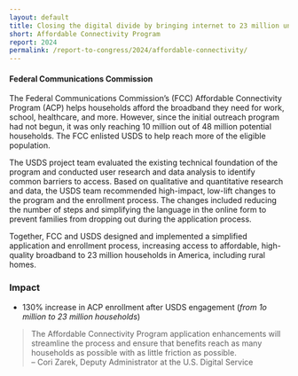 ```yaml
---
layout: default
title: Closing the digital divide by bringing internet to 23 million underserved households
short: Affordable Connectivity Program
report: 2024
permalink: /report-to-congress/2024/affordable-connectivity/
---
```

####  Federal Communications Commission

The Federal Communications Commission’s (FCC) Affordable Connectivity Program (ACP) helps households afford the broadband they need for work, school, healthcare, and more. However, since the initial outreach program had not begun, it was only reaching 10 million out of 48 million potential households. The FCC enlisted USDS to help reach more of the eligible population.

The USDS project team evaluated the existing technical foundation of the program and conducted user research and data analysis to identify common barriers to access. Based on qualitative and quantitative research and data, the USDS team recommended high-impact, low-lift changes to the program and the enrollment process. The changes included reducing the number of steps and simplifying the language in the online form to prevent families from dropping out during the application process.

Together, FCC and USDS designed and implemented a simplified application and enrollment process, increasing access to affordable, high-quality broadband to 23 million households in America, including rural homes. 

###  Impact

- 130% increase in ACP enrollment after USDS engagement (*from 1o million to 23 million households*)



<blockquote class="pullquote" markdown="1">
The Affordable Connectivity Program application enhancements will streamline the process and ensure that benefits reach as many households as possible with as little friction as possible.
 <footer>– Cori Zarek, Deputy Administrator at the U.S. Digital Service
</footer>
</blockquote>
